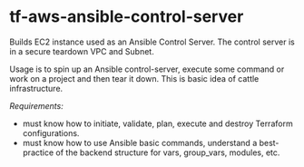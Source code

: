 # tf-aws-ansible-control-server
Builds EC2 instance used as an Ansible Control Server. 
The control server is in a secure teardown VPC and Subnet.

Usage is to spin up an Ansible control-server, execute some command or work on a project and then tear it down.
This is basic idea of cattle infrastructure. 

*Requirements:*
* must know how to initiate, validate, plan, execute and destroy Terraform configurations.
* must know how to use Ansible basic commands, understand a best-practice of the backend structure for vars, group_vars, modules, etc.